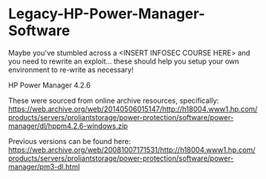 # Legacy-HP-Power-Manager-Software
Maybe you've stumbled across a &lt;INSERT INFOSEC COURSE HERE> and you need to rewrite an exploit... these should help you setup your own environment to re-write as necessary!

HP Power Manager 4.2.6

These were sourced from online archive resources, specifically:
https://web.archive.org/web/20140506015147/http://h18004.www1.hp.com/products/servers/proliantstorage/power-protection/software/power-manager/dl/hppm4.2.6-windows.zip

Previous versions can be found here:
https://web.archive.org/web/20081007171531/http://h18004.www1.hp.com/products/servers/proliantstorage/power-protection/software/power-manager/pm3-dl.html

